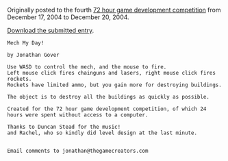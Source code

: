 Originally posted to the fourth [72 hour game development competition](https://github.com/featherless/72hourgdc)
from December 17, 2004 to December 20, 2004.

[Download the submitted entry](https://github.com/72hourgdc-2004-december/mechmyday/archive/submission.zip).

    Mech My Day!

    by Jonathan Gover

    Use WASD to control the mech, and the mouse to fire.
    Left mouse click fires chainguns and lasers, right mouse click fires rockets.
    Rockets have limited ammo, but you gain more for destroying buildings.

    The object is to destroy all the buildings as quickly as possible.

    Created for the 72 hour game development competition, of which 24 hours were spent without access to a computer.

    Thanks to Duncan Stead for the music!
    and Rachel, who so kindly did level design at the last minute.


    Email comments to jonathan@thegamecreators.com
